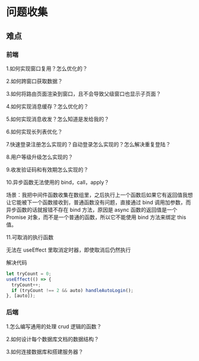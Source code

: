 # 问题收集

## 难点

### 前端

1.如何实现窗口复用？怎么优化的？

2.如何跨窗口获取数据？

3.如何将路由页面渲染到窗口，且不会导致父级窗口也显示子页面？

4.如何实现消息缓存？怎么优化的？

5.如何实现消息收发？怎么知道是发给我的？

6.如何实现长列表优化？

7.快速登录注册怎么实现的？自动登录怎么实现的？怎么解决重复登陆？

8.用户等级升级怎么实现的？

9.收发验证码和有效期怎么实现的？

10.异步函数无法使用的 bind，call，apply？

场景：我把中间件函数收集在数组里，之后执行上一个函数后如果它有返回值我想让它能被下一个函数接收到，普通函数没有问题，直接通过 bind 调用加参数，而异步函数的话就报错不存在 bind 方法，原因是 async 函数的返回值是一个 Promise 对象，而不是一个普通的函数，所以它不能使用 bind 方法来绑定 this 值。

11.可取消的执行函数

无法在 useEffect 里取消定时器，即使取消后仍然执行

解决代码

```ts
let tryCount = 0;
useEffect(() => {
  tryCount++;
  if (tryCount !== 2 && auto) handleAutoLogin();
}, [auto]);
```

### 后端

1.怎么编写通用的处理 crud 逻辑的函数？

2.如何设计每个数据库文档的数据结构？

3.如何连接数据库和搭建服务器？
